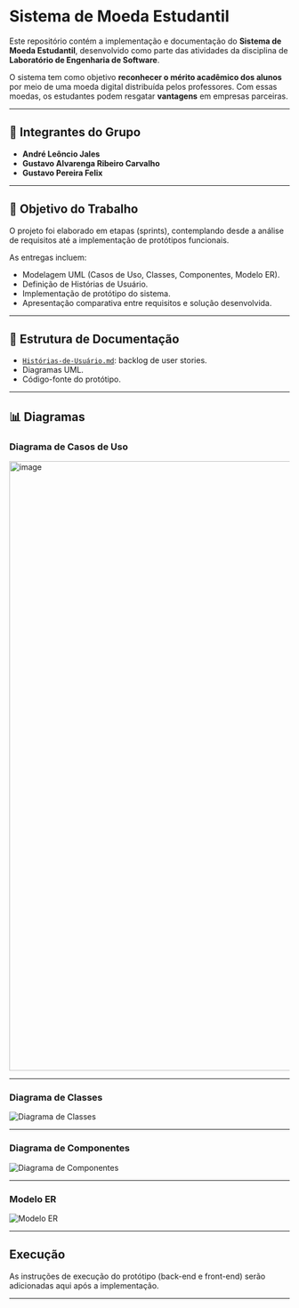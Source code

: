 # Sistema de Moeda Estudantil

Este repositório contém a implementação e documentação do **Sistema de Moeda Estudantil**, desenvolvido como parte das atividades da disciplina de **Laboratório de Engenharia de Software**.

O sistema tem como objetivo **reconhecer o mérito acadêmico dos alunos** por meio de uma moeda digital distribuída pelos professores.
Com essas moedas, os estudantes podem resgatar **vantagens** em empresas parceiras.

---

## 👥 Integrantes do Grupo

* **André Leôncio Jales**
* **Gustavo Alvarenga Ribeiro Carvalho**
* **Gustavo Pereira Felix**

---

## 📌 Objetivo do Trabalho

O projeto foi elaborado em etapas (sprints), contemplando desde a análise de requisitos até a implementação de protótipos funcionais.

As entregas incluem:

* Modelagem UML (Casos de Uso, Classes, Componentes, Modelo ER).
* Definição de Histórias de Usuário.
* Implementação de protótipo do sistema.
* Apresentação comparativa entre requisitos e solução desenvolvida.

---

## 📂 Estrutura de Documentação

* [`Histórias-de-Usuário.md`](./Histórias-de-Usuário.md): backlog de user stories.
* Diagramas UML.
* Código-fonte do protótipo.

---

## 📊 Diagramas

### Diagrama de Casos de Uso

<img width="776" height="1096" alt="image" src="https://github.com/user-attachments/assets/4e7b1e04-1492-487a-8174-f24c15e5d949" />

---

### Diagrama de Classes

![Diagrama de Classes](./imagens/diagrama-classes.png)

---

### Diagrama de Componentes

![Diagrama de Componentes](./imagens/diagrama-componentes.png)

---

### Modelo ER

![Modelo ER](./imagens/modelo-er.png)

---

## Execução

As instruções de execução do protótipo (back-end e front-end) serão adicionadas aqui após a implementação.

---
